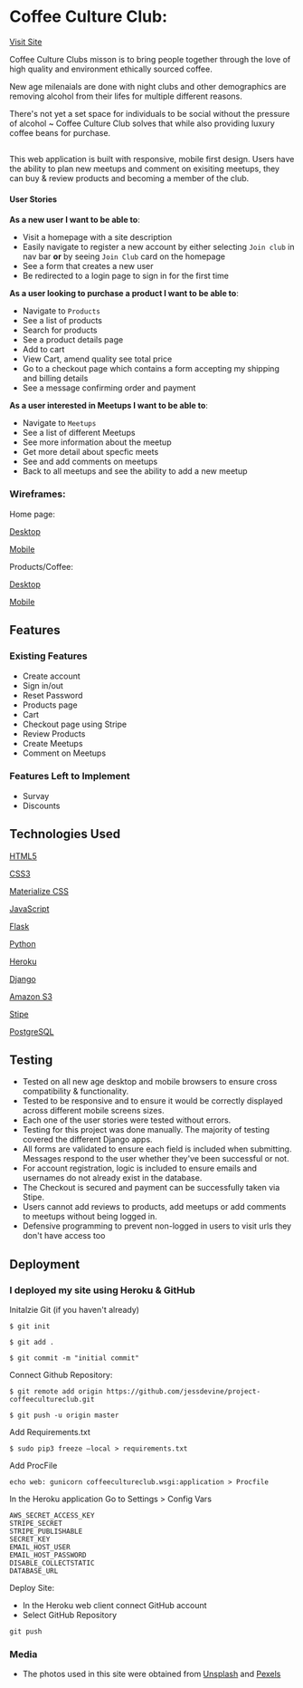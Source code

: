 # Coffee Culture Club: 

[Visit Site](https://coffee-culture-club.herokuapp.com/)

Coffee Culture Clubs misson is to bring people together through the love of high quality and environment ethically sourced coffee. 

New age milenaials are done with night clubs and other demographics are removing alcohol from their lifes for multiple different reasons. 

There's not yet a set space for individuals to be social without the pressure of alcohol 
~ Coffee Culture Club solves that while also providing luxury coffee beans for purchase.

##

This web application is built with responsive, mobile first design. Users have the ability to plan new meetups and comment on exisiting meetups, they can buy & review products and 
becoming a member of the club. 


#### User Stories 

**As a new user I want to be able to**:
- Visit a homepage with a site description
- Easily navigate to register a new account by either selecting `Join club` in nav bar **or** by seeing `Join Club`
card on the homepage
- See a form that creates a new user 
- Be redirected to a login page to sign in for the first time



**As a user looking to purchase a product I want to be able to**:
- Navigate to `Products` 
- See a list of products
- Search for products
- See a product details page 
- Add to cart
- View Cart, amend quality see total price
- Go to a checkout page which contains a form accepting my shipping and billing details
- See a message confirming order and payment



**As a user interested in Meetups I want to be able to**:
- Navigate to `Meetups`
- See a list of different Meetups 
- See more information about the meetup
- Get more detail about specfic meets
- See and add comments on meetups
- Back to all meetups and see the ability to add a new meetup


### Wireframes:

Home page:

[Desktop](https://coffee-culture-club.s3-eu-west-1.amazonaws.com/wireframes/homedesktop.png)

[Mobile](https://coffee-culture-club.s3-eu-west-1.amazonaws.com/wireframes/homemobile.png)

Products/Coffee:

[Desktop](https://coffee-culture-club.s3-eu-west-1.amazonaws.com/wireframes/productsdesktop.png)

[Mobile](https://coffee-culture-club.s3-eu-west-1.amazonaws.com/wireframes/productsmobile.png)


## Features

### Existing Features

- Create account
- Sign in/out
- Reset Password
- Products page
- Cart
- Checkout page using Stripe
- Review Products
- Create Meetups
- Comment on Meetups

### Features Left to Implement
- Survay
- Discounts

## Technologies Used

[HTML5](https://developer.mozilla.org/en-US/docs/Web/Guide/HTML/HTML5)

[CSS3](https://developer.mozilla.org/en-US/docs/Web/CSS/CSS3)

[Materialize CSS](https://materializecss.com/)

[JavaScript](https://www.javascript.com/)

[Flask](https://flask.palletsprojects.com/en/1.0.x/)

[Python](https://www.python.org/)

[Heroku](https://dashboard.heroku.com/)

[Django](https://www.djangoproject.com/)

[Amazon S3](https://aws.amazon.com/s3/features/)

[Stipe](https://stripe.com/ie)

[PostgreSQL](https://www.postgresql.org/)



## Testing
- Tested on all new age desktop and mobile browsers to ensure cross compatibility & functionality.
- Tested to be responsive and to ensure it would be correctly displayed across different mobile screens sizes.
- Each one of the user stories were tested without errors.
- Testing for this project was done manually. The majority of testing covered the different Django apps.
- All forms are validated to ensure each field is included when submitting. Messages respond to the user whether they've been successful or not.
- For account registration, logic is included to ensure emails and usernames do not already exist in the database.
- The Checkout is secured and payment can be successfully taken via Stipe.
- Users cannot add reviews to products, add meetups or add comments to meetups without being logged in.
- Defensive programming to prevent non-logged in users to visit urls they don't have access too


## Deployment

### I deployed my site using Heroku & GitHub

Initalzie Git (if you haven't already)
```
$ git init

$ git add .

$ git commit -m "initial commit"
```

Connect Github Repository:
```
$ git remote add origin https://github.com/jessdevine/project-coffeecultureclub.git

$ git push -u origin master
```


Add Requirements.txt
```
$ sudo pip3 freeze —local > requirements.txt
```
Add ProcFile
```
echo web: gunicorn coffeecultureclub.wsgi:application > Procfile
```


In the Heroku application
Go to Settings > Config Vars 
```
AWS_SECRET_ACCESS_KEY
STRIPE_SECRET
STRIPE_PUBLISHABLE
SECRET_KEY
EMAIL_HOST_USER
EMAIL_HOST_PASSWORD
DISABLE_COLLECTSTATIC
DATABASE_URL
```

Deploy Site:

- In the Heroku web client connect GitHub account
- Select GitHub Repository 

```
git push
```



### Media
- The photos used in this site were obtained from [Unsplash](https://unsplash.com/) and [Pexels](https://www.pexels.com/search/coffee/)

